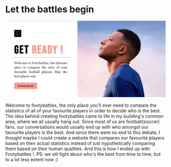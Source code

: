 # Let the battles begin

![Landing page](img/Footybattles.jpg)

Welcome to footybattles, the only place you'll ever need to compare the statistics of all of your favourite players in order to decide who is the best. The idea behind creating footybattles came to life in my building's common area, where we all usually hang out. Since most of us are football(soccer) fans, our conversations would usually end up with who amongst our favourite players is the best. And since there were no end to this debate, I thought maybe I could create a website that compares our favourite players based on their actual statistics instead of just hypothetically comparing them based on their human qualities. And this is how I ended up with Footybattles !. PS: we stil fight about who's the best from time to time, but to a lot less extent now :)
